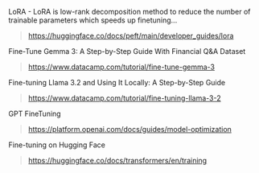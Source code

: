 LoRA - LoRA is low-rank decomposition method to reduce the number of trainable parameters which speeds up finetuning...
> https://huggingface.co/docs/peft/main/developer_guides/lora

Fine-Tune Gemma 3: A Step-by-Step Guide With Financial Q&A Dataset
> https://www.datacamp.com/tutorial/fine-tune-gemma-3
 
Fine-tuning Llama 3.2 and Using It Locally: A Step-by-Step Guide
> https://www.datacamp.com/tutorial/fine-tuning-llama-3-2

GPT FineTuning
> https://platform.openai.com/docs/guides/model-optimization

Fine-tuning on Hugging Face
> https://huggingface.co/docs/transformers/en/training

 